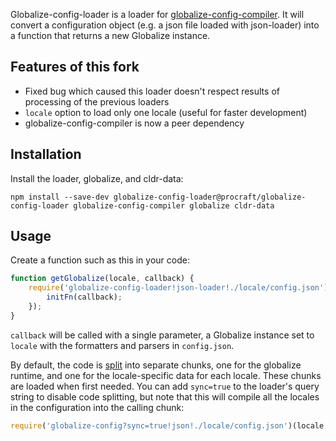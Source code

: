 Globalize-config-loader is a loader for [globalize-config-compiler](https://github.com/nkovacs/globalize-config-compiler).
It will convert a configuration object (e.g. a json file loaded with json-loader) into a function that returns a new Globalize instance.

## Features of this fork

* Fixed bug which caused this loader doesn't respect results of processing of the previous loaders
* ``locale`` option to load only one locale (useful for faster development)
* globalize-config-compiler is now a peer dependency

## Installation

Install the loader, globalize, and cldr-data:

    npm install --save-dev globalize-config-loader@procraft/globalize-config-loader globalize-config-compiler globalize cldr-data

## Usage

Create a function such as this in your code:

```js
function getGlobalize(locale, callback) {
    require('globalize-config-loader!json-loader!./locale/config.json')(locale, function(initFn) {
        initFn(callback);
    });
}
```

`callback` will be called with a single parameter, a Globalize instance
set to `locale` with the formatters and parsers in `config.json`.

By default, the code is [split](https://webpack.github.io/docs/code-splitting.html) into
separate chunks, one for the globalize runtime, and one for the locale-specific data for each locale.
These chunks are loaded when first needed.
You can add `sync=true` to the loader's query string to disable code splitting,
but note that this will compile all the locales in the configuration into the calling chunk:

```js
require('globalize-config?sync=true!json!./locale/config.json')(locale, function(initFn) { ... });
```
